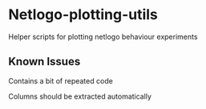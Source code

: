 # Netlogo-plotting-utils

Helper scripts for plotting netlogo behaviour experiments

## Known Issues

Contains a bit of repeated code

Columns should be extracted automatically
